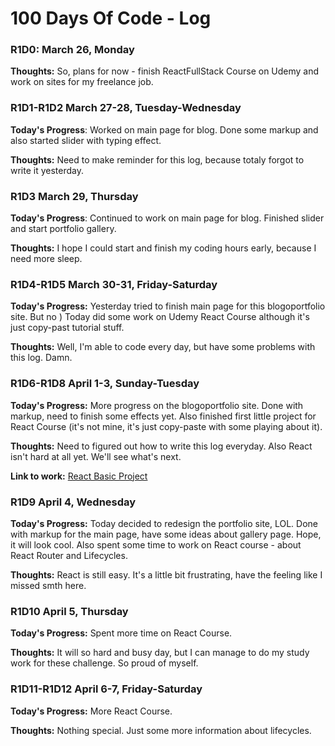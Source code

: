 # 100 Days Of Code - Log

### R1D0: March 26, Monday
**Thoughts:** So, plans for now - finish ReactFullStack Course on Udemy and work on sites for my freelance job.

### R1D1-R1D2 March 27-28, Tuesday-Wednesday

**Today's Progress**: Worked on main page for blog. Done some markup and also started slider with typing effect. 

**Thoughts:** Need to make reminder for this log, because totaly forgot to write it yesterday. 

### R1D3 March 29, Thursday

**Today's Progress**: Continued to work on main page for blog. Finished slider and start portfolio gallery.

**Thoughts:** I hope I could start and finish my coding hours early, because I need more sleep.

### R1D4-R1D5 March 30-31, Friday-Saturday

**Today's Progress:** Yesterday tried to finish main page for this blogoportfolio site. But no ) Today did some work on Udemy React Course although it's just copy-past tutorial stuff.

**Thoughts:** Well, I'm able to code every day, but have some problems with this log. Damn.

### R1D6-R1D8 April 1-3, Sunday-Tuesday

**Today's Progress:** More progress on the blogoportfolio site. Done with markup, need to finish some effects yet. Also finished first little project for React Course (it's not mine, it's just copy-paste with some playing about it).

**Thoughts:** Need to figured out how to write this log everyday. Also React isn't hard at all yet. We'll see what's next.

**Link to work:** [React Basic Project](https://github.com/AnastasiaGuskova/AnastasiaGuskova.github.io/tree/master/Tuts/React/react_basics0)

### R1D9 April 4, Wednesday

**Today's Progress:** Today decided to redesign the portfolio site, LOL. Done with markup for the main page, have some ideas about gallery page. Hope, it will look cool. Also spent some time to work on React course - about React Router and Lifecycles. 

**Thoughts:** React is still easy. It's a little bit frustrating, have the feeling like I missed smth here.

### R1D10 April 5, Thursday

**Today's Progress:** Spent more time on React Course.

**Thoughts:** It will so hard and busy day, but I can manage to do my study work for these challenge. So proud of myself. 

### R1D11-R1D12 April 6-7, Friday-Saturday

**Today's Progress:** More React Course.

**Thoughts:** Nothing special. Just some more information about lifecycles.

<!-- **Today's Progress:**

**Thoughts:**

**Link to work:** []()  -->


